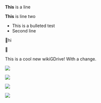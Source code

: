 **This** is a line

**This** is line two


* This is a bulleted test
* Second line


hi



This is a cool new wikiGDrive! With a change.

![](1000000000000801000006000FC688CE4398B42C.jpg)

![](100000000000080100000600C22E7BC1728488D6.jpg)

![](10000000000009C4000007537CA7AEBC30C18882.jpg)

![](10000000000009C400000753E2645860B6CEB342.jpg)
